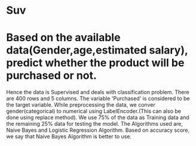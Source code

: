 # Suv
# Based on the available data(Gender,age,estimated salary), predict whether the product will be purchased or not.
Hence the data is Supervised and deals with classification problem.
There are 400 rows and 5 columns.
The variable 'Purchased' is considered to be the target variable.
While preprocessing the data, we conver gender(categorical) to numerical using LabelEncoder.(This can also be done using replace method).
We use 75% of the data as Training data and the remaining 25% data for testing the model.
The Algorithms used are, Naive Bayes and Logistic Regression Algorithm.
Based on accuracy score, we say that Naive Bayes Algorithm is better to use.
